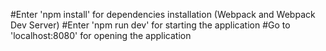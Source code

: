 #Enter 'npm install' for dependencies installation (Webpack and Webpack Dev Server)
#Enter 'npm run dev' for starting the application
#Go to 'localhost:8080' for opening the application
